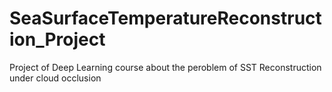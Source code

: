 # SeaSurfaceTemperatureReconstruction_Project
Project of Deep Learning course about the peroblem of SST Reconstruction under cloud occlusion
